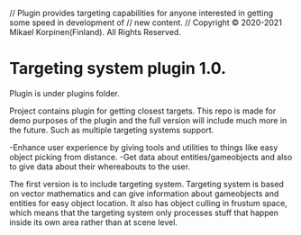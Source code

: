 // Plugin provides targeting capabilities for anyone interested in getting some speed in development of
// new content.
// Copyright © 2020-2021 Mikael Korpinen(Finland). All Rights Reserved.

# Targeting system plugin 1.0.
Plugin is under plugins folder.

Project contains plugin for getting closest targets.
This repo is made for demo purposes of the plugin and the full version will include much more in the future.
Such as multiple targeting systems support.

-Enhance user experience by giving tools and utilities to things like easy object picking from distance.
-Get data about entities/gameobjects and also to give data about their whereabouts to the user.

The first version is to include targeting system.
Targeting system is based on vector mathematics and can give information about gameobjects and entities for easy object location.
It also has object culling in frustum space, which means that the targeting system only processes stuff that happen inside its own area rather than at scene level.

